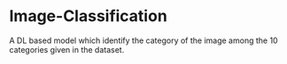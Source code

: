 # Image-Classification
A DL based model which identify the category of the image among the 10 categories given in the dataset.
